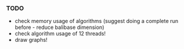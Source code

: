 ### TODO
- check memory usage of algorithms (suggest doing a complete run before - reduce balibase dimension)
- check algorithm usage of 12 threads!
- draw graphs!
